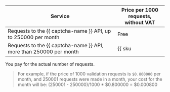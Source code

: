 | Service | Price per 1000 requests, <br>without VAT |
| ----- | ----- |
| Requests to the {{ captcha-name }} API, up to 250000 per month | Free |
| Requests to the {{ captcha-name }} API, more than 250000 per month | {{ sku|USD|smart_captcha.check.requests.v1|pricingRate.250|string }} |

You pay for the actual number of requests.

> For example, if the price of 1000 validation requests is `$0.800000` per month, and 250001 requests were made in a month, your cost for the month will be:
> (250001 - 250000)/1000 * $0.800000 = $0.000800